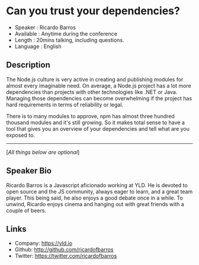 Can you trust your dependencies?
===========================================

* Speaker   : Ricardo Barros
* Available : Anytime during the conference
* Length    : 20mins talking, including questions.
* Language  : English

Description
-----------

The Node.js culture is very active in creating and publishing modules for almost every imaginable need. On average, a Node.js project has a lot more dependencies than projects with other technologies like .NET or Java. Managing those dependencies can become overwhelming if the project has hard requirements in terms of reliability or legal.

There is to many modules to approve, npm has almost three hundred thousand modules and it's still growing. So it makes total sense to have a tool that gives you an overview of your dependencies and tell what are you exposed to.

---------------
[*All things below are optional*]

Speaker Bio
-----------

Ricardo Barros is a Javascript aficionado working at YLD. He is devoted to open source and the JS community, always eager to learn, and a great team player. This being said, he also enjoys a good debate once in a while. To unwind, Ricardo enjoys cinema and hanging out with great friends with a couple of beers.

Links
-----

* Company: https://yld.io
* Github: http://github.com/ricardofbarros
* Twitter: https://twitter.com/ricardofbarros
